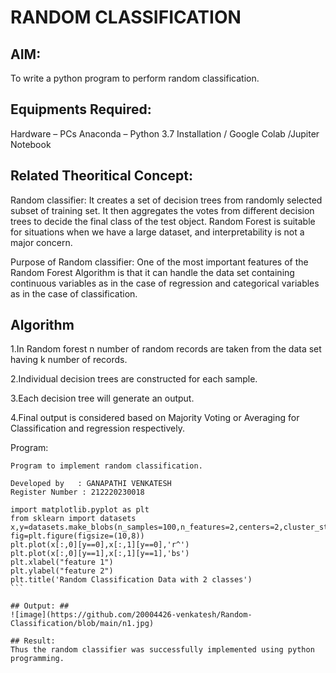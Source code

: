 # RANDOM CLASSIFICATION
## AIM: ##

To write a python program to perform random classification.

## Equipments Required: ##

Hardware – PCs
Anaconda – Python 3.7 Installation / Google Colab /Jupiter Notebook
## Related Theoritical Concept: ##
Random classifier: It creates a set of decision trees from randomly selected subset of training set. It then aggregates the votes from different decision trees to decide the final class of the test object. Random Forest is suitable for situations when we have a large dataset, and interpretability is not a major concern.

Purpose of Random classifier: One of the most important features of the Random Forest Algorithm is that it can handle the data set containing continuous variables as in the case of regression and categorical variables as in the case of classification.

## Algorithm ##

1.In Random forest n number of random records are taken from the data set having k number of records.

2.Individual decision trees are constructed for each sample.

3.Each decision tree will generate an output.

4.Final output is considered based on Majority Voting or Averaging for Classification and regression respectively.

Program:
````
Program to implement random classification.

Developed by   : GANAPATHI VENKATESH
Register Number : 212220230018

import matplotlib.pyplot as plt
from sklearn import datasets
x,y=datasets.make_blobs(n_samples=100,n_features=2,centers=2,cluster_std=1.05,random_state=2)
fig=plt.figure(figsize=(10,8))
plt.plot(x[:,0][y==0],x[:,1][y==0],'r^')
plt.plot(x[:,0][y==1],x[:,1][y==1],'bs')
plt.xlabel("feature 1")
plt.ylabel("feature 2")
plt.title('Random Classification Data with 2 classes')
```

## Output: ##
![image](https://github.com/20004426-venkatesh/Random-Classification/blob/main/n1.jpg)

## Result:
Thus the random classifier was successfully implemented using python programming.
